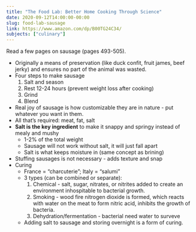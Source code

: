 ```yaml
---
title: "The Food Lab: Better Home Cooking Through Science"
date: 2020-09-12T14:00:00-00:00
slug: food-lab-sausage
link: https://www.amazon.com/dp/B00TG24C34/
subjects: ["culinary"]
---
```


Read a few pages on sausage (pages 493-505).

* Originally a means of preservation (like duck confit, fruit james, beef jerky) and ensures no part of the animal was wasted.
* Four steps to make sausage
    1. Salt and season
    2. Rest 12-24 hours (prevent weight loss after cooking)
    3. Grind
    4. Blend
* Real joy of sausage is how customizable they are in nature - put whatever you want in them.
* All that’s required: meat, fat, salt
* **Salt is the key ingredient** to make it snappy and springy instead of mealy and mushy
    * 1-2% of the total weight
    * Sausage will not work without salt, it will just fall apart
    * Salt is what keeps moisture in (same concept as brining)
* Stuffing sausages is not necessary - adds texture and snap
* Curing
    * France = “charcuterie”; Italy = “salumi”
    * 3 types (can be combined or separate):
        1. Chemical - salt, sugar, nitrates, or nitrites added to create an environment inhospitable to bacterial growth.
        2. Smoking - wood fire nitrogen dioxide is formed, which reacts with water on the meat to form nitric acid, inhibits the growth of bacteria.
        3. Dehydration/fermentation - bacterial need water to surveve
    * Adding salt to sausage and storing overnight is a form of curing.
